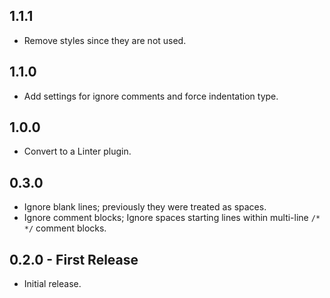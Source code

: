 ## 1.1.1
* Remove styles since they are not used.

## 1.1.0
* Add settings for ignore comments and force indentation type.

## 1.0.0
* Convert to a Linter plugin.

## 0.3.0
* Ignore blank lines; previously they were treated as spaces.
* Ignore comment blocks; Ignore spaces starting lines within multi-line `/* */` comment blocks.

## 0.2.0 - First Release
* Initial release.
